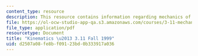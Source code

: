 ```yaml
---
content_type: resource
description: This resource contains information regarding mechanics of materials.
file: https://ol-ocw-studio-app-qa.s3.amazonaws.com/courses/3-11-mechanics-of-materials-fall-1999/d2507a08fe8bf09123bd0b333917a036_MIT3_11F99_kin.pdf
file_type: application/pdf
resourcetype: Document
title: "Kinematics \u2013 3.11 Fall 1999"
uid: d2507a08-fe8b-f091-23bd-0b333917a036
---
```

